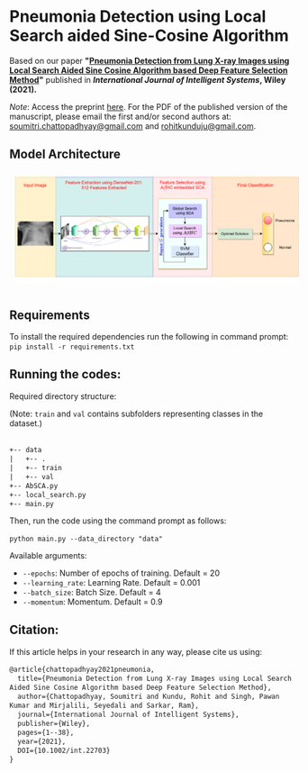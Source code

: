 # Pneumonia Detection using Local Search aided Sine-Cosine Algorithm
Based on our paper **"[Pneumonia Detection from Lung X-ray Images using Local Search Aided Sine Cosine Algorithm based Deep Feature Selection Method](https://dx.doi.org/10.1002/int.22703)"** published in **_International Journal of Intelligent Systems_, Wiley (2021).**

_Note_: Access the preprint [here](/preprint/pneumonia_absca.pdf). For the PDF of the published version of the manuscript, please email the first and/or second authors at: [soumitri.chattopadhyay@gmail.com](mailto:soumitri.chattopadhyay@gmail.com) and [rohitkunduju@gmail.com](mailto:rohitkunduju@gmail.com).

## Model Architecture
<img src="./proposed_method.png" style="margin: 10px;">

## Requirements
To install the required dependencies run the following in command prompt:
`pip install -r requirements.txt`

## Running the codes:
Required directory structure:

(Note: ``train`` and ``val`` contains subfolders representing classes in the dataset.)

```

+-- data
|   +-- .
|   +-- train
|   +-- val
+-- AbSCA.py
+-- local_search.py
+-- main.py

```
Then, run the code using the command prompt as follows:

`python main.py --data_directory "data"`

Available arguments:
- `--epochs`: Number of epochs of training. Default = 20
- `--learning_rate`: Learning Rate. Default = 0.001
- `--batch_size`: Batch Size. Default = 4
- `--momentum`: Momentum. Default = 0.9

## Citation:
If this article helps in your research in any way, please cite us using:

```
@article{chattopadhyay2021pneumonia,
  title={Pneumonia Detection from Lung X-ray Images using Local Search Aided Sine Cosine Algorithm based Deep Feature Selection Method},
  author={Chattopadhyay, Soumitri and Kundu, Rohit and Singh, Pawan Kumar and Mirjalili, Seyedali and Sarkar, Ram},
  journal={International Journal of Intelligent Systems},
  publisher={Wiley},
  pages={1--38},
  year={2021},
  DOI={10.1002/int.22703}
}
```
